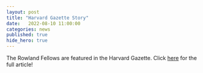 ```yaml
---
layout: post
title: "Harvard Gazette Story"
date:   2022-08-10 11:00:00
categories: news
published: true
hide_hero: true
---
```



The Rowland Fellows are featured in the Harvard Gazette. Click [here](https://news.harvard.edu/gazette/story/2022/08/cutting-edge-science-at-the-harvards-rowland-institute/) for the full article!

